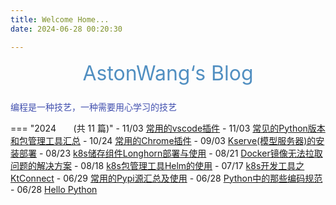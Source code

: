 ```yaml
---
title: Welcome Home...
date: 2024-06-28 00:20:30

---
```


<center><font  color= #518FC1 size=6 class="ml3">AstonWang‘s Blog</font></center>
<script src="https://cdnjs.cloudflare.com/ajax/libs/animejs/2.0.2/anime.min.js"></script>

<!-- 可选一言 -->

<center>
<font  color= #608DBD size=5>
<p id="hitokoto">
  <a href="#" id="hitokoto_text" target="_blank"></a>
</p>
<script>
  fetch('https://v1.hitokoto.cn')
    .then(response => response.json())
    .then(data => {
      const hitokoto = document.querySelector('#hitokoto_text')
      hitokoto.href = `https://hitokoto.cn/?uuid=${data.uuid}`
      hitokoto.innerText = data.hitokoto
    })
    .catch(console.error)
</script>
</font>
</center>


<div id="rcorners2" >
  <div id="rcorners1">
    <i class="fa fa-calendar" style="font-size:100"></i>
    <body>
      <font color="#4351AF">
      编程是一种技艺，一种需要用心学习的技艺
        <p class="p1"></p>
<script defer>
    //格式：2020年04月12日 10:20:00 星期二
    function format(newDate) {
        var day = newDate.getDay();
        var y = newDate.getFullYear();
        var m =
            newDate.getMonth() + 1 < 10
                ? "0" + (newDate.getMonth() + 1)
                : newDate.getMonth() + 1;
        var d =
            newDate.getDate() < 10 ? "0" + newDate.getDate() : newDate.getDate();
        var h =
            newDate.getHours() < 10 ? "0" + newDate.getHours() : newDate.getHours();
        var min =
            newDate.getMinutes() < 10
                ? "0" + newDate.getMinutes()
                : newDate.getMinutes();
        var s =
            newDate.getSeconds() < 10
                ? "0" + newDate.getSeconds()
                : newDate.getSeconds();
        var dict = {
            1: "一",
            2: "二",
            3: "三",
            4: "四",
            5: "五",
            6: "六",
            0: "天",
        };
        //var week=["日","一","二","三","四","五","六"]
        return (
            y +
            "年" +
            m +
            "月" +
            d +
            "日" +
            " " +
            h +
            ":" +
            min +
            ":" +
            s +
            " 星期" +
            dict[day]
        );
    }
    var timerId = setInterval(function () {
        var newDate = new Date();
        var p1 = document.querySelector(".p1");
        if (p1) {
            p1.textContent = format(newDate);
        }
    }, 1000);
</script>
      </font>
    </body>
  </div>
</div> 

<!-- *** -->
<!-- - 一切看似逝去的，都不曾离开，你所给予的爱与温暖，让我执着地守护着这里 ！     -->
<!-- - All problems in computer science can be solved by another level of indirection ! -->
<!-- *** -->

<!-- 
!!! info
    有人说：种一颗树，最好的时间是十年前，其次是现在... -->

=== "2024   &nbsp; &nbsp; &nbsp; (共 11 篇)"
    - 11/03 [常用的vscode插件](./toolbox/plugins/vscode_plugins.md)
    - 11/03 [常见的Python版本和包管理工具汇总](./pynotes/04.env_package_selection.md)
    - 10/24 [常用的Chrome插件](./toolbox/plugins/chrome_plugins.md)
    - 09/03 [Kserve(模型服务器)的安装部署](./notehub/modelops/kserve_deploy.md)
    - 08/23 [k8s储存组件Longhorn部署与使用](./notehub/cloud_native/k8s/longhorn_deploy.md)
    - 08/21 [Docker镜像无法拉取问题的解决方案](./notehub/cloud_native/docker/docker_image_pull_problem_for_solution.md)
    - 08/18 [k8s包管理工具Helm的使用](./notehub/cloud_native/k8s/helm_usage.md)
    - 07/17 [k8s开发工具之KtConnect](./notehub/cloud_native/k8s/ktconnect_usage.md)
    - 06/29 [常用的Pypi源汇总及使用](./pynotes/03.pypi_source_usage.md)
    - 06/28 [Python中的那些编码规范](./pynotes/02.py_coding_standards.md)
    - 06/28 [Hello Python](./pynotes/01.hello_python.md)
    

